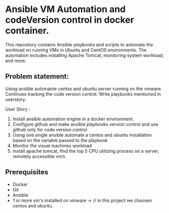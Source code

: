 # Ansible VM Automation and codeVersion control in docker container.
This repository contains Ansible playbooks and scripts to automate the workload on running VMs in Ubuntu and CentOS environments. The automation includes installing Apache Tomcat, monitoring system workload, and more.

## Problem statement:
Using ansible automante centos and ubuntu server running on the vmware. Continues tracking the code version control. Write playbooks mentioned in userstory.

User Story :

1. Install ansible automation engine in a docker environment. 
2. Configure github and make ansible playbooks version control and use github only for code version control
3. Using one single ansible automate a centos and ubuntu installation based on the variable passed to the playbook 
4. Monitor the visual machines workload 
5. Install apache tomcat, find the top 5 CPU utilizing process on a server, remotely accessible vm’s



## Prerequisites
- Docker
- Git
- Ansible
- 1 or more vm's installed on vmware ->
  // in this project we choosen centos and ubuntu.


